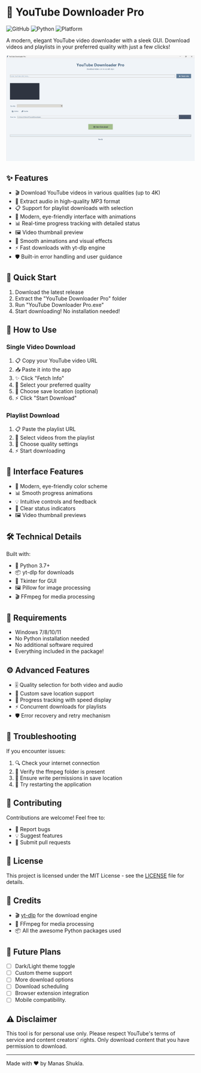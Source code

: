 # 🎥 YouTube Downloader Pro

![GitHub](https://img.shields.io/github/license/yourusername/youtube-downloader-pro)
![Python](https://img.shields.io/badge/python-3.7%2B-blue)
![Platform](https://img.shields.io/badge/platform-windows-lightgrey)

A modern, elegant YouTube video downloader with a sleek GUI. Download videos and playlists in your preferred quality with just a few clicks! 

![App Screenshot](screenshot.png)

## ✨ Features

- 🎬 Download YouTube videos in various qualities (up to 4K)
- 🎵 Extract audio in high-quality MP3 format
- 📋 Support for playlist downloads with selection
- 🎨 Modern, eye-friendly interface with animations
- 📊 Real-time progress tracking with detailed status
- 🖼️ Video thumbnail preview
- 💫 Smooth animations and visual effects
- ⚡ Fast downloads with yt-dlp engine
- 🛡️ Built-in error handling and user guidance

## 🚀 Quick Start

1. Download the latest release
2. Extract the "YouTube Downloader Pro" folder
3. Run "YouTube Downloader Pro.exe"
4. Start downloading! No installation needed!

## 🎯 How to Use

### Single Video Download
1. 📋 Copy your YouTube video URL
2. 📥 Paste it into the app
3. ✨ Click "Fetch Info"
4. 🎯 Select your preferred quality
5. 📂 Choose save location (optional)
6. ⚡ Click "Start Download"

### Playlist Download
1. 📋 Paste the playlist URL
2. 📑 Select videos from the playlist
3. 🎯 Choose quality settings
4. ⚡ Start downloading

## 🎨 Interface Features

- 🌈 Modern, eye-friendly color scheme
- 📊 Smooth progress animations
- 💡 Intuitive controls and feedback
- 🎯 Clear status indicators
- 🖼️ Video thumbnail previews

## 🛠️ Technical Details

Built with:
- 🐍 Python 3.7+
- 📦 yt-dlp for downloads
- 🎨 Tkinter for GUI
- 🖼️ Pillow for image processing
- 🎬 FFmpeg for media processing

## 📝 Requirements

- Windows 7/8/10/11
- No Python installation needed
- No additional software required
- Everything included in the package!

## ⚙️ Advanced Features

- 🎚️ Quality selection for both video and audio
- 📂 Custom save location support
- 🎯 Progress tracking with speed display
- ⚡ Concurrent downloads for playlists
- 🛡️ Error recovery and retry mechanism

## 🚨 Troubleshooting

If you encounter issues:
1. 🔍 Check your internet connection
2. 📁 Verify the ffmpeg folder is present
3. 📝 Ensure write permissions in save location
4. 🔄 Try restarting the application

## 🤝 Contributing

Contributions are welcome! Feel free to:
- 🐛 Report bugs
- 💡 Suggest features
- 🔧 Submit pull requests

## 📜 License

This project is licensed under the MIT License - see the [LICENSE](LICENSE) file for details.

## 🙏 Credits

- 🎬 [yt-dlp](https://github.com/yt-dlp/yt-dlp) for the download engine
- 🎨 FFmpeg for media processing
- 📦 All the awesome Python packages used

## 📱 Future Plans

- [ ] Dark/Light theme toggle
- [ ] Custom theme support
- [ ] More download options
- [ ] Download scheduling
- [ ] Browser extension integration
- [ ] Mobile compatibility.

## ⚠️ Disclaimer

This tool is for personal use only. Please respect YouTube's terms of service and content creators' rights. Only download content that you have permission to download.

---
Made with ❤️ by Manas Shukla.
